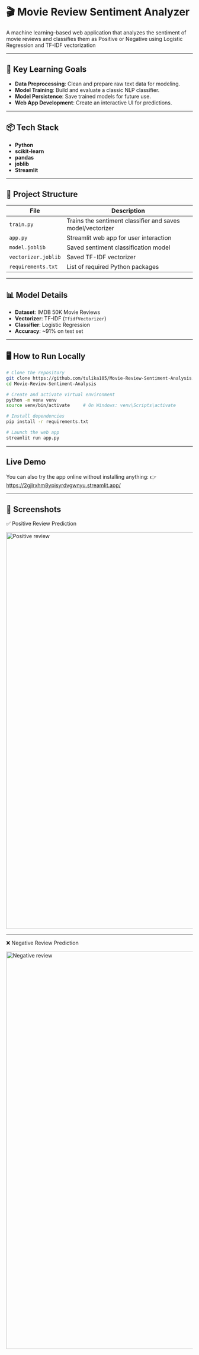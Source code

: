 # 🎬 Movie Review Sentiment Analyzer

A machine learning–based web application that analyzes the sentiment of movie reviews and classifies them as Positive or Negative using Logistic Regression and TF-IDF vectorization

---

## 🧠 Key Learning Goals

- **Data Preprocessing**: Clean and prepare raw text data for modeling.
- **Model Training**: Build and evaluate a classic NLP classifier.
- **Model Persistence**: Save trained models for future use.
- **Web App Development**: Create an interactive UI for predictions.

---

## 📦 Tech Stack

- **Python**
- **scikit-learn**
- **pandas**
- **joblib**
- **Streamlit**

---

## 📁 Project Structure

| File | Description |
|------|-------------|
| `train.py` | Trains the sentiment classifier and saves model/vectorizer |
| `app.py` | Streamlit web app for user interaction |
| `model.joblib` | Saved sentiment classification model |
| `vectorizer.joblib` | Saved TF-IDF vectorizer |
| `requirements.txt` | List of required Python packages |

---

## 📊 Model Details

- **Dataset**: IMDB 50K Movie Reviews
- **Vectorizer**: TF-IDF (`TfidfVectorizer`)
- **Classifier**: Logistic Regression
- **Accuracy**: ~91% on test set

---

## 🖥️ How to Run Locally

```bash
# Clone the repository
git clone https://github.com/tulika105/Movie-Review-Sentiment-Analysis.git
cd Movie-Review-Sentiment-Analysis

# Create and activate virtual environment
python -m venv venv
source venv/bin/activate     # On Windows: venv\Scripts\activate

# Install dependencies
pip install -r requirements.txt

# Launch the web app
streamlit run app.py
```
---

## Live Demo

You can also try the app online without installing anything: 👉 https://2gjlrxhm8ypisyrdvgwnyu.streamlit.app/

---

## 📸 Screenshots

✅ Positive Review Prediction

<img width="1909" height="1070" alt="Positive review" src="https://github.com/user-attachments/assets/ab40daec-1e5d-4f98-92e7-434360ff8772" />

---

❌ Negative Review Prediction

<img width="1915" height="1072" alt="Negative review" src="https://github.com/user-attachments/assets/8615e3bb-173e-4985-a1be-cb81f0dda524" />


